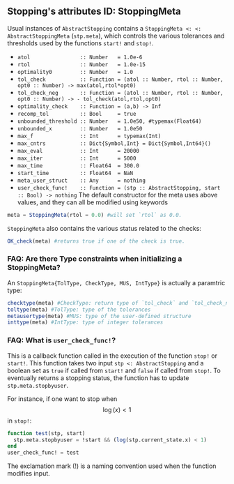 ## Stopping's attributes ID: StoppingMeta

Usual instances of `AbstractStopping` contains a `StoppingMeta <: <: AbstractStoppingMeta` (`stp.meta`), which controls the various tolerances and thresholds used by the functions `start!` and `stop!`.
- `atol                :: Number   = 1.0e-6`
- `rtol                :: Number   = 1.0e-15`
- `optimality0         :: Number   = 1.0`
- `tol_check           :: Function = (atol :: Number, rtol :: Number, opt0 :: Number) -> max(atol,rtol*opt0)`
- `tol_check_neg       :: Function = (atol :: Number, rtol :: Number, opt0 :: Number) -> - tol_check(atol,rtol,opt0)`
- `optimality_check    :: Function = (a,b) -> Inf`
- `recomp_tol          :: Bool     = true`
- `unbounded_threshold :: Number   = 1.0e50, #typemax(Float64)`
- `unbounded_x         :: Number   = 1.0e50`
- `max_f               :: Int      = typemax(Int)`
- `max_cntrs           :: Dict{Symbol,Int} = Dict{Symbol,Int64}()`
- `max_eval            :: Int      = 20000`
- `max_iter            :: Int      = 5000`
- `max_time            :: Float64  = 300.0`
- `start_time          :: Float64  = NaN`
- `meta_user_struct    :: Any      = nothing`
- `user_check_func!    :: Function = (stp :: AbstractStopping, start :: Bool) -> nothing`
The default constructor for the meta uses above values, and they can all be modified using keywords
```julia
meta = StoppingMeta(rtol = 0.0) #will set `rtol` as 0.0.
```

`StoppingMeta` also contains the various status related to the checks:
```julia
OK_check(meta) #returns true if one of the check is true.
```

### FAQ: Are there Type constraints when initializing a StoppingMeta?

An `StoppingMeta{TolType, CheckType, MUS, IntType}` is actually a paramtric type:
```julia
checktype(meta) #CheckType: return type of `tol_check` and `tol_check_neg` 
toltype(meta) #TolType: type of the tolerances
metausertype(meta) #MUS: type of the user-defined structure
inttype(meta) #IntType: type of integer tolerances
```

### FAQ: What is `user_check_func!`?

This is a callback function called in the execution of the function `stop!` or `start!`. This function takes two input `stp <: AbstractStopping` and a boolean set as `true` if called from `start!` and `false` if called from `stop!`. To eventually returns a stopping status, the function has to update `stp.meta.stopbyuser`.

For instance, if one want to stop when $$\log(x) < 1$$ in `stop!`:
```julia
function test(stp, start)
  stp.meta.stopbyuser = !start && (log(stp.current_state.x) < 1)
end
user_check_func! = test
```
The exclamation mark (!) is a naming convention used when the function modifies input.
